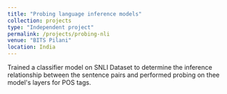 ```yaml
---
title: "Probing language inference models"
collection: projects
type: "Independent project"
permalink: /projects/probing-nli
venue: "BITS Pilani"
location: India
---
```

Trained a classifier model on SNLI Dataset to determine the inference relationship between the sentence pairs and performed probing on thee model's layers for POS tags.
